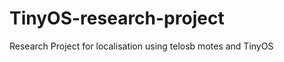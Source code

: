 TinyOS-research-project
=======================

Research Project for localisation using telosb motes and TinyOS
